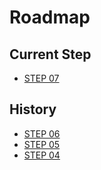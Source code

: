 # Roadmap

## Current Step
- [STEP 07](./step-07.md)

## History
- [STEP 06](./step-06.md)
- [STEP 05](./step-05.md)
- [STEP 04](./step-04.md)
